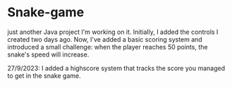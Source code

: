 # Snake-game
just another Java project I'm working on it. Initially, I added the controls I created two days ago. Now, I've added a basic scoring system and introduced a small challenge: when the player reaches 50 points, the snake's speed will increase.

27/9/2023: I added a highscore system that tracks the score you managed to get in the snake game.
